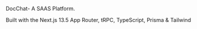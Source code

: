 DocChat- A SAAS Platform.

Built with the Next.js 13.5 App Router, tRPC, TypeScript, Prisma & Tailwind
